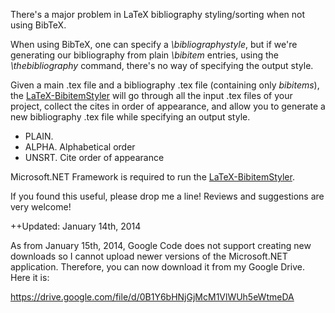 There's a major problem in LaTeX bibliography styling/sorting when not using BibTeX.

When using BibTeX, one can specify a <i>\bibliographystyle</i>, but if we're generating our bibliography from plain <i>\bibitem</i> entries, using the <i>\thebibliography</i> command, there's no way of specifying the output style.

Given a main .tex file and a bibliography .tex file (containing only <i>bibitems</i>), the <a href='http://code.google.com/p/latex-bibitemstyler/'>LaTeX-BibitemStyler</a> will go through all the input .tex files of your project, collect the cites in order of appearance, and allow you to generate a new bibliography .tex file while specifying an output style.

<ul>
<li>PLAIN.</li>
<li>ALPHA. Alphabetical order</li>
<li>UNSRT. Cite order of appearance</li>
</ul>

Microsoft.NET Framework is required to run the <a href='http://code.google.com/p/latex-bibitemstyler/'>LaTeX-BibitemStyler</a>.

If you found this useful, please drop me a line! Reviews and suggestions are very welcome!

++Updated: January 14th, 2014

As from January 15th, 2014, Google Code does not support creating new downloads so I cannot upload newer versions of the Microsoft.NET application. Therefore, you can now download it from my Google Drive. Here it is:

<a href='https://drive.google.com/file/d/0B1Y6bHNjGjMcM1VlWUh5eWtmeDA'><a href='https://drive.google.com/file/d/0B1Y6bHNjGjMcM1VlWUh5eWtmeDA'>https://drive.google.com/file/d/0B1Y6bHNjGjMcM1VlWUh5eWtmeDA</a></a>